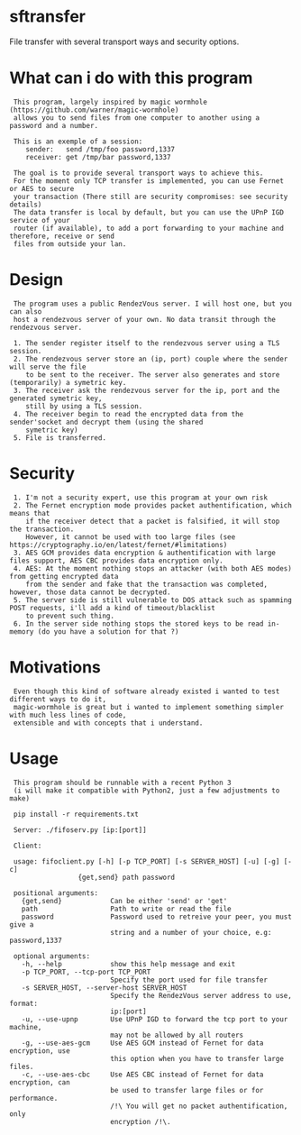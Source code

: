# sftransfer
File transfer with several transport ways and security options.


# What can i do with this program

     This program, largely inspired by magic wormhole (https://github.com/warner/magic-wormhole)
     allows you to send files from one computer to another using a password and a number.
     
     This is an exemple of a session:
        sender:   send /tmp/foo password,1337
        receiver: get /tmp/bar password,1337
         
     The goal is to provide several transport ways to achieve this.
     For the moment only TCP transfer is implemented, you can use Fernet or AES to secure
     your transaction (There still are security compromises: see security details)
     The data transfer is local by default, but you can use the UPnP IGD service of your
     router (if available), to add a port forwarding to your machine and therefore, receive or send
     files from outside your lan.
     
     
# Design

     The program uses a public RendezVous server. I will host one, but you can also
     host a rendezvous server of your own. No data transit through the rendezvous server.
     
     1. The sender register itself to the rendezvous server using a TLS session.
     2. The rendezvous server store an (ip, port) couple where the sender will serve the file
        to be sent to the receiver. The server also generates and store (temporarily) a symetric key.
     3. The receiver ask the rendezvous server for the ip, port and the generated symetric key,
        still by using a TLS session.
     4. The receiver begin to read the encrypted data from the sender'socket and decrypt them (using the shared
        symetric key)
     5. File is transferred.
     
     
# Security
     
     1. I'm not a security expert, use this program at your own risk
     2. The Fernet encryption mode provides packet authentification, which means that 
        if the receiver detect that a packet is falsified, it will stop the transaction.
        However, it cannot be used with too large files (see https://cryptography.io/en/latest/fernet/#limitations)
     3. AES GCM provides data encryption & authentification with large files support, AES CBC provides data encryption only.
     4. AES: At the moment nothing stops an attacker (with both AES modes) from getting encrypted data
        from the sender and fake that the transaction was completed, however, those data cannot be decrypted.
     5. The server side is still vulnerable to DOS attack such as spamming POST requests, i'll add a kind of timeout/blacklist
        to prevent such thing.
     6. In the server side nothing stops the stored keys to be read in-memory (do you have a solution for that ?)
     
     
 # Motivations
 
     Even though this kind of software already existed i wanted to test different ways to do it,
     magic-wormhole is great but i wanted to implement something simpler with much less lines of code,
     extensible and with concepts that i understand.
     
 # Usage
      
     This program should be runnable with a recent Python 3 
     (i will make it compatible with Python2, just a few adjustments to make)
     
     pip install -r requirements.txt
     
     Server: ./fifoserv.py [ip:[port]]
     
     Client:
     
     usage: fifoclient.py [-h] [-p TCP_PORT] [-s SERVER_HOST] [-u] [-g] [-c]
                     {get,send} path password

     positional arguments:
       {get,send}            Can be either 'send' or 'get'
       path                  Path to write or read the file
       password              Password used to retreive your peer, you must give a
                             string and a number of your choice, e.g: password,1337

     optional arguments:
       -h, --help            show this help message and exit
       -p TCP_PORT, --tcp-port TCP_PORT
                             Specify the port used for file transfer
       -s SERVER_HOST, --server-host SERVER_HOST
                             Specify the RendezVous server address to use, format:
                             ip:[port]
       -u, --use-upnp        Use UPnP IGD to forward the tcp port to your machine,
                             may not be allowed by all routers
       -g, --use-aes-gcm     Use AES GCM instead of Fernet for data encryption, use
                             this option when you have to transfer large files.
       -c, --use-aes-cbc     Use AES CBC instead of Fernet for data encryption, can
                             be used to transfer large files or for performance.
                             /!\ You will get no packet authentification, only
                             encryption /!\.
